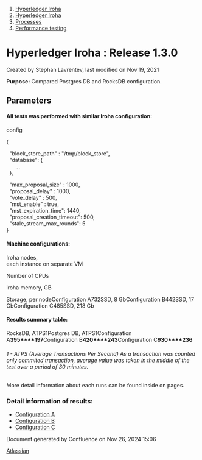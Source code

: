 1. [Hyperledger Iroha](index.html)
2. [Hyperledger Iroha](Hyperledger-Iroha_20873224.html)
3. [Processes](Processes_21015937.html)
4. [Performance testing](Performance-testing_21017421.html)

# Hyperledger Iroha : Release 1.3.0

Created by Stephan Lavrentev, last modified on Nov 19, 2021

**Purpose:** Compared Postgres DB and RocksDB configuration.

## Parameters

#### All tests was performed with similar Iroha configuration:

config

{

  "block\_store\_path" : "/tmp/block\_store",  
  "database": {  
      ...  
  },

  "max\_proposal\_size" : 1000,  
  "proposal\_delay" : 1000,  
  "vote\_delay" : 500,  
  "mst\_enable" : true,  
  "mst\_expiration\_time": 1440,  
  "proposal\_creation\_timeout": 500,  
  "stale\_stream\_max\_rounds": 5  
}

#### Machine configurations:

Iroha nodes,  
each instance on separate VM

Number of CPUs

iroha memory, GB

Storage, per nodeConfiguration A732SSD, 8 GbConfiguration B442SSD, 17 GbConfiguration C485SSD, 218 Gb

#### Results summary table:

RocksDB, ATPS1Postgres DB, ATPS1Configuration A**395****197**Configuration B**420****243**Configuration C**930****236**

###### 1 - ATPS (Average Transactions Per Second) As a transaction was counted only commited transaction, average value was taken in the middle of the test over a period of 30 minutes.

More detail information about each runs can be found inside on pages.

### Detail information of results:

- [Configuration A](Configuration-A_21013210.html)
- [Configuration B](Configuration-B_21013216.html)
- [Configuration C](Configuration-C_21013222.html)

Document generated by Confluence on Nov 26, 2024 15:06

[Atlassian](http://www.atlassian.com/)
